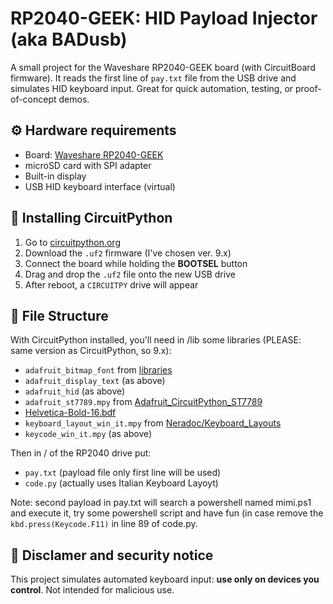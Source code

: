 # RP2040-GEEK: HID Payload Injector (aka BADusb)

A small project for the Waveshare RP2040-GEEK board (with CircuitBoard firmware). It reads the first line of `pay.txt` file from the USB drive and simulates HID keyboard input. Great for quick automation, testing, or proof-of-concept demos.

## ⚙️ Hardware requirements

- Board: [Waveshare RP2040-GEEK](https://www.waveshare.com/rp2040-geek.htm)
- microSD card with SPI adapter
- Built-in display
- USB HID keyboard interface (virtual)

## 🐍 Installing CircuitPython

1. Go to [circuitpython.org](https://circuitpython.org/board/waveshare_rp2040_geek/)
2. Download the `.uf2` firmware (I've chosen ver. 9.x)
3. Connect the board while holding the **BOOTSEL** button
4. Drag and drop the `.uf2` file onto the new USB drive
5. After reboot, a `CIRCUITPY` drive will appear

## 📁 File Structure

With CircuitPython installed, you'll need in /lib some libraries (PLEASE: same version as CircuitPython, so 9.x):
- `adafruit_bitmap_font` from [libraries](https://circuitpython.org/libraries)
- `adafruit_display_text` (as above)
- `adafruit_hid` (as above)
- `adafruit_st7789.mpy` from [Adafruit_CircuitPython_ST7789](https://github.com/adafruit/Adafruit_CircuitPython_ST7789/releases)
- [Helvetica-Bold-16.bdf](https://github.com/dstieglitz/circuitpy-compass/blob/main/Helvetica-Bold-16.bdf)
- `keyboard_layout_win_it.mpy` from [Neradoc/Keyboard_Layouts](https://github.com/Neradoc/Circuitpython_Keyboard_Layouts/tree/main)
- `keycode_win_it.mpy` (as above)

Then in / of the RP2040 drive put:
- `pay.txt` (payload file only first line will be used)
- `code.py` (actually uses Italian Keyboard Layoyt)

Note: second payload in pay.txt will search a powershell named mimi.ps1 and execute it, try some powershell script and have fun (in case remove the `kbd.press(Keycode.F11)` in line 89 of code.py.

## 🔐 Disclamer and security notice

This project simulates automated keyboard input: **use only on devices you control**. Not intended for malicious use.
